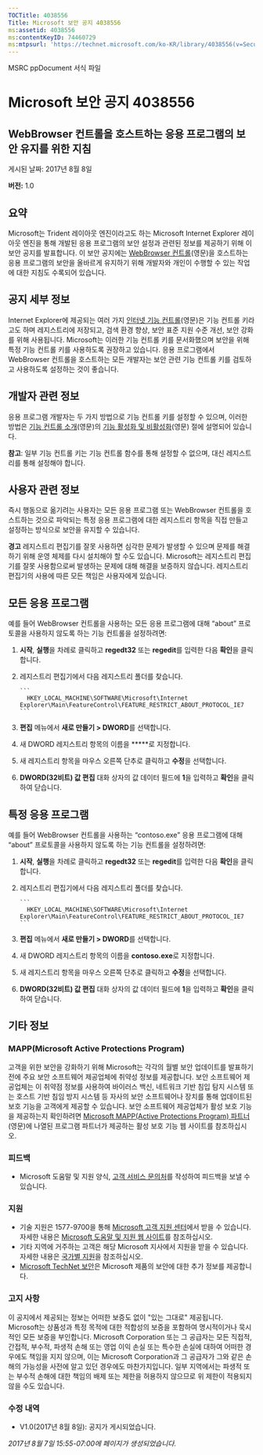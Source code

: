 ```yaml
---
TOCTitle: 4038556
Title: Microsoft 보안 공지 4038556
ms:assetid: 4038556
ms:contentKeyID: 74460729
ms:mtpsurl: 'https://technet.microsoft.com/ko-KR/library/4038556(v=Security.10)'
---
```


MSRC ppDocument 서식 파일

Microsoft 보안 공지 4038556
===========================

WebBrowser 컨트롤을 호스트하는 응용 프로그램의 보안 유지를 위한 지침
--------------------------------------------------------------------

게시된 날짜: 2017년 8월 8일

**버전:** 1.0

요약
----

<span id="sectionToggle0"></span>
Microsoft는 Trident 레이아웃 엔진이라고도 하는 Microsoft Internet Explorer 레이아웃 엔진을 통해 개발된 응용 프로그램의 보안 설정과 관련된 정보를 제공하기 위해 이 보안 공지를 발표합니다. 이 보안 공지에는 [WebBrowser 컨트롤](https://msdn.microsoft.com/ko-kr/library/aa752040(v=vs.85).aspx)(영문)을 호스트하는 응용 프로그램의 보안을 올바르게 유지하기 위해 개발자와 개인이 수행할 수 있는 작업에 대한 지침도 수록되어 있습니다.

공지 세부 정보
--------------

<span id="sectionToggle1"></span>
Internet Explorer에 제공되는 여러 가지 [인터넷 기능 컨트롤](https://msdn.microsoft.com/ko-kr/library/ee330720(v=vs.85).aspx)(영문)은 기능 컨트롤 키라고도 하며 레지스트리에 저장되고, 검색 환경 향상, 보안 표준 지원 수준 개선, 보안 강화를 위해 사용됩니다. Microsoft는 이러한 기능 컨트롤 키를 문서화했으며 보안을 위해 특정 기능 컨트롤 키를 사용하도록 권장하고 있습니다. 응용 프로그램에서 WebBrowser 컨트롤을 호스트하는 모든 개발자는 보안 관련 기능 컨트롤 키를 검토하고 사용하도록 설정하는 것이 좋습니다.

개발자 관련 정보
----------------

응용 프로그램 개발자는 두 가지 방법으로 기능 컨트롤 키를 설정할 수 있으며, 이러한 방법은 [기능 컨트롤 소개](https://greymatter/msrc/main.aspx?extraqs=?dataprovider=microsoft.crm.application.platform.grid.griddataproviderquerybuilder&entitycode=10027&queryid=%257bbc868e4d-56d7-e611-80d6-000d3a32fc99%257d&uiprovider=microsoft.crm.application.controls.griduiprovider&viewtype=4230&pagetype=https://msdn.microsoft.com/ko-kr/library/ms537184(v=vs.85).aspx)(영문)의 [기능 활성화 및 비활성화](https://msdn.microsoft.com/ko-kr/library/ms537184(v=vs.85).aspx)(영문) 절에 설명되어 있습니다.

**참고**: 일부 기능 컨트롤 키는 기능 컨트롤 함수를 통해 설정할 수 없으며, 대신 레지스트리를 통해 설정해야 합니다.

사용자 관련 정보
----------------

<span id="_Hlk489876424"></span>
즉시 행동으로 옮기려는 사용자는 모든 응용 프로그램 또는 WebBrowser 컨트롤을 호스트하는 것으로 파악되는 특정 응용 프로그램에 대한 레지스트리 항목을 직접 만들고 설정하는 방식으로 보안을 유지할 수 있습니다.

**경고** 레지스트리 편집기를 잘못 사용하면 심각한 문제가 발생할 수 있으며 문제를 해결하기 위해 운영 체제를 다시 설치해야 할 수도 있습니다. Microsoft는 레지스트리 편집기를 잘못 사용함으로써 발생하는 문제에 대해 해결을 보증하지 않습니다. 레지스트리 편집기의 사용에 따른 모든 책임은 사용자에게 있습니다.

모든 응용 프로그램
------------------

예를 들어 WebBrowser 컨트롤을 사용하는 모든 응용 프로그램에 대해 “about” 프로토콜을 사용하지 않도록 하는 기능 컨트롤을 설정하려면:

1.  **시작**, **실행**을 차례로 클릭하고 **regedt32** 또는 **regedit**를 입력한 다음 **확인**을 클릭합니다.
2.  레지스트리 편집기에서 다음 레지스트리 폴더를 찾습니다. 

        ```
          HKEY_LOCAL_MACHINE\SOFTWARE\Microsoft\Internet Explorer\Main\FeatureControl\FEATURE_RESTRICT_ABOUT_PROTOCOL_IE7
        ```

3.  **편집** 메뉴에서 **새로 만들기 &gt; DWORD**를 선택합니다.
4.  새 DWORD 레지스트리 항목의 이름을 **\***로 지정합니다.
5.  새 레지스트리 항목을 마우스 오른쪽 단추로 클릭하고 **수정**을 선택합니다. 
6.  **DWORD(32비트) 값 편집** 대화 상자의 값 데이터 필드에 **1**을 입력하고 **확인**을 클릭하여 닫습니다.

특정 응용 프로그램
------------------

예를 들어 WebBrowser 컨트롤을 사용하는 “contoso.exe” 응용 프로그램에 대해 “about” 프로토콜을 사용하지 않도록 하는 기능 컨트롤을 설정하려면:

1.  **시작**, **실행**을 차례로 클릭하고 **regedt32** 또는 **regedit**를 입력한 다음 **확인**을 클릭합니다.
2.  레지스트리 편집기에서 다음 레지스트리 폴더를 찾습니다. 

        ```
          HKEY_LOCAL_MACHINE\SOFTWARE\Microsoft\Internet Explorer\Main\FeatureControl\FEATURE_RESTRICT_ABOUT_PROTOCOL_IE7
        ```

3.  **편집** 메뉴에서 **새로 만들기 &gt; DWORD**를 선택합니다.
4.  새 DWORD 레지스트리 항목의 이름을 **contoso.exe**로 지정합니다.
5.  새 레지스트리 항목을 마우스 오른쪽 단추로 클릭하고 **수정**을 선택합니다. 
6.  **DWORD(32비트) 값 편집** 대화 상자의 값 데이터 필드에 **1**을 입력하고 **확인**을 클릭하여 닫습니다.

기타 정보
---------

<span id="sectionToggle2"></span>
### MAPP(Microsoft Active Protections Program)

고객을 위한 보안을 강화하기 위해 Microsoft는 각각의 월별 보안 업데이트를 발표하기 전에 주요 보안 소프트웨어 제공업체에 취약성 정보를 제공합니다. 보안 소프트웨어 제공업체는 이 취약점 정보를 사용하여 바이러스 백신, 네트워크 기반 침입 탐지 시스템 또는 호스트 기반 침임 방지 시스템 등 자사의 보안 소프트웨어나 장치를 통해 업데이트된 보호 기능을 고객에게 제공할 수 있습니다. 보안 소프트웨어 제공업체가 활성 보호 기능을 제공하는지 확인하려면 [Microsoft MAPP(Active Protections Program) 파트너](http://go.microsoft.com/fwlink/?linkid=215201)(영문)에 나열된 프로그램 파트너가 제공하는 활성 보호 기능 웹 사이트를 참조하십시오.

### 피드백

-   Microsoft 도움말 및 지원 양식, [고객 서비스 문의처](http://support.microsoft.com/ko-kr/kb/?scid=sw;en;1257&amp;showpage=1&amp;ws=technet&amp;sd=tech)를 작성하여 피드백을 보낼 수 있습니다.

### 지원

-   기술 지원은 1577-9700을 통해 [Microsoft 고객 지원 센터](http://go.microsoft.com/fwlink/?linkid=21131)에서 받을 수 있습니다. 자세한 내용은 [Microsoft 도움말 및 지원 웹 사이트](http://support.microsoft.com/ko-kr/)를 참조하십시오.
-   기타 지역에 거주하는 고객은 해당 Microsoft 지사에서 지원을 받을 수 있습니다. 자세한 내용은 [국가별 지원](http://go.microsoft.com/fwlink/?linkid=21155)을 참조하십시오.
-   [Microsoft TechNet 보안](http://go.microsoft.com/fwlink/?linkid=21132)은 Microsoft 제품의 보안에 대한 추가 정보를 제공합니다.

### 고지 사항

이 공지에서 제공되는 정보는 어떠한 보증도 없이 "있는 그대로" 제공됩니다. Microsoft는 상품성과 특정 목적에 대한 적합성의 보증을 포함하여 명시적이거나 묵시적인 모든 보증을 부인합니다. Microsoft Corporation 또는 그 공급자는 모든 직접적, 간접적, 부수적, 파생적 손해 또는 영업 이익 손실 또는 특수한 손실에 대하여 어떠한 경우에도 책임을 지지 않으며, 이는 Microsoft Corporation과 그 공급자가 그와 같은 손해의 가능성을 사전에 알고 있던 경우에도 마찬가지입니다. 일부 지역에서는 파생적 또는 부수적 손해에 대한 책임의 배제 또는 제한을 허용하지 않으므로 위 제한이 적용되지 않을 수도 있습니다.

### 수정 내역

-   V1.0(2017년 8월 8일): 공지가 게시되었습니다.

*2017년 8월 7일 15:55-07:00에 페이지가 생성되었습니다.*
